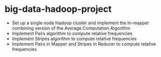 # big-data-hadoop-project

- Set up a single node Hadoop cluster and implement the In-mapper combining version of the Average Computation Algorithm
- Implement Pairs algorithm to compute relative frequencies
- Implement Stripes algorithm to compute relative frequencies
- Implement Pairs in Mapper and Stripes in Reducer to compute relative frequencies
